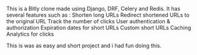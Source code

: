 This is a Bitly clone made using Django, DRF, Celery and Redis. It has several features such as :
Shorten long URLs
Redirect shortened URLs to the original URL
Track the number of clicks
User authentication & authorization 
Expiration dates for short URLs
Custom short URLs 
Caching
Analytics for clicks

This is was as easy and short project and i had fun doing this.
